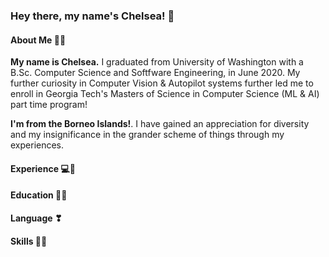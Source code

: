 ### Hey there, my name's Chelsea! 👋

#### About Me 🥰🎀
**My name is Chelsea.** I graduated from University of Washington with a B.Sc. Computer Science and Softfware Engineering, in June 2020. My further curiosity in Computer Vision & Autopilot systems further led me to enroll in Georgia Tech's Masters of Science in Computer Science (ML & AI) part time program!

**I'm from the Borneo Islands!**. I have gained an appreciation for diversity and my insignificance in the grander scheme of things through my experiences.


#### Experience 💻📍

#### Education 👩‍🎓

#### Language ❣

#### Skills 🐱‍💻

